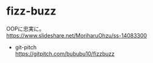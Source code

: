 # fizz-buzz

OOPに忠実に。  
https://www.slideshare.net/MoriharuOhzu/ss-14083300

* git-pitch  
https://gitpitch.com/bububu10/fizzbuzz